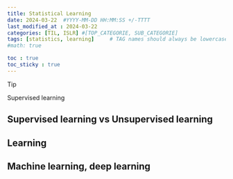 ```yaml
---
title: Statistical Learning 
date: 2024-03-22  #YYYY-MM-DD HH:MM:SS +/-TTTT
last_modified_at : 2024-03-22
categories: [TIL, ISLR] #[TOP_CATEGORIE, SUB_CATEGORIE]
tags: [statistics, learning]     # TAG names should always be lowercase
#math: true

toc : true
toc_sticky : true
---
```

> [!TIP]
> Supervised learning
> 

## Supervised learning vs Unsupervised learning

## Learning

## Machine learning, deep learning















